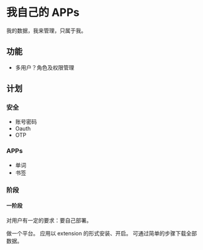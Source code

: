 # 我自己的 APPs

我的数据，我来管理，只属于我。

## 功能
+ 多用户？角色及权限管理

## 计划

### 安全
+ 账号密码
+ Oauth
+ OTP


### APPs
+ 单词
+ 书签


### 阶段
#### 一阶段

对用户有一定的要求：要自己部署。

做一个平台。
应用以 extension 的形式安装、开启。
可通过简单的步骤下载全部数据。
